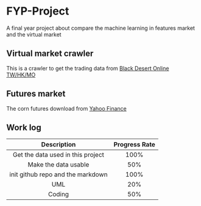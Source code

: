 # FYP-Project
A final year project about compare the machine learning in features market and the virtual market

## Virtual market crawler
This is a crawler to get the trading data from [Black Desert Online TW/HK/MO](https://trade.tw.playblackdesert.com)

## Futures market
The corn futures download from [Yahoo Finance](https://finance.yahoo.com/quote/ZC=F)

## Work log
|    Description    | Progress Rate |
|:-----------------:|:-------------:|
| Get the data used in this project | 100% |
| Make the data usable | 50% |
| init github repo and the markdown | 100% |
| UML | 20% |
| Coding | 50% |